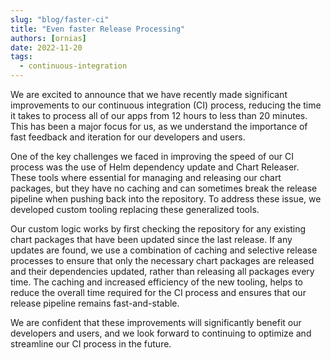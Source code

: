 ```yaml
---
slug: "blog/faster-ci"
title: "Even faster Release Processing"
authors: [ornias]
date: 2022-11-20
tags:
  - continuous-integration
---
```


We are excited to announce that we have recently made significant improvements to our continuous integration (CI) process, reducing the time it takes to process all of our apps from 12 hours to less than 20 minutes.
This has been a major focus for us, as we understand the importance of fast feedback and iteration for our developers and users.

One of the key challenges we faced in improving the speed of our CI process was the use of Helm dependency update and Chart Releaser.
These tools where essential for managing and releasing our chart packages, but they have no caching and can sometimes break the release pipeline when pushing back into the repository. To address these issue, we developed custom tooling replacing these generalized tools.

Our custom logic works by first checking the repository for any existing chart packages that have been updated since the last release. If any updates are found, we use a combination of caching and selective release processes to ensure that only the necessary chart packages are released and their dependencies updated, rather than releasing all packages every time. The caching and increased efficiency of the new tooling, helps to reduce the overall time required for the CI process and ensures that our release pipeline remains fast-and-stable.

We are confident that these improvements will significantly benefit our developers and users, and we look forward to continuing to optimize and streamline our CI process in the future.
